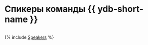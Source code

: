 # Спикеры команды {{ ydb-short-name }}

<div style="display: flex; flex-direction: row; gap: 5%; flex-wrap: wrap;">

{% include [Speakers](./_includes/speakers.md) %}

</div>
